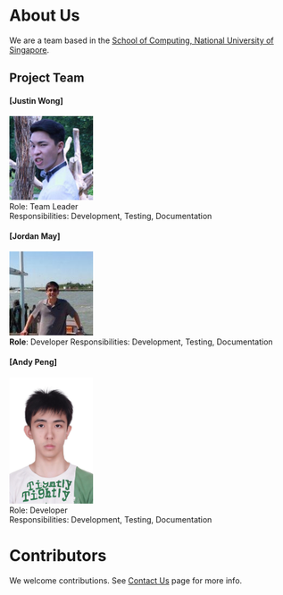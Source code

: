 # About Us

We are a team based in the [School of Computing, National University of Singapore](http://www.comp.nus.edu.sg).

## Project Team

#### [Justin Wong]
<img src="images/justinwong.jpg" width="150"><br>
Role: Team Leader <br>
Responsibilities: 
Development, Testing, Documentation

#### [Jordan May] <br>
<img src="images/jordanmay.jpg" width="150"><br>
**Role**: Developer
Responsibilities: 
Development, Testing, Documentation

#### [Andy Peng]
<img src="images/andypeng.jpg" width="150"><br>
Role: Developer <br>
Responsibilities: 
Development, Testing, Documentation

# Contributors

We welcome contributions. See [Contact Us](ContactUs.md) page for more info.